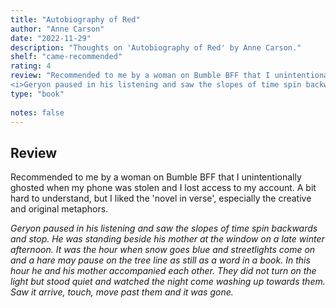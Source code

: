 ```yaml
---
title: "Autobiography of Red"
author: "Anne Carson"
date: "2022-11-29"
description: "Thoughts on 'Autobiography of Red' by Anne Carson."
shelf: "came-recommended"
rating: 4
review: "Recommended to me by a woman on Bumble BFF that I unintentionally ghosted when my phone was stolen and I lost access to my account. A bit hard to understand, but I liked the 'novel in verse', especially the creative and original metaphors.<br/><br/>
<i>Geryon paused in his listening and saw the slopes of time spin backwards and stop. He was standing beside his mother at the window on a late winter afternoon. It was the hour when snow goes blue and streetlights come on and a hare may pause on the tree line as still as a word in a book. In this hour he and his mother accompanied each other. They did not turn on the light but stood quiet and watched the night come washing up towards them. Saw it arrive, touch, move past them and it was gone.</i>"
type: "book"
 
notes: false
---
```


## Review

Recommended to me by a woman on Bumble BFF that I unintentionally ghosted when my phone was stolen and I lost access to my account. A bit hard to understand, but I liked the 'novel in verse', especially the creative and original metaphors.

_Geryon paused in his listening and saw the slopes of time spin backwards and stop. He was standing beside his mother at the window on a late winter afternoon. It was the hour when snow goes blue and streetlights come on and a hare may pause on the tree line as still as a word in a book. In this hour he and his mother accompanied each other. They did not turn on the light but stood quiet and watched the night come washing up towards them. Saw it arrive, touch, move past them and it was gone._
